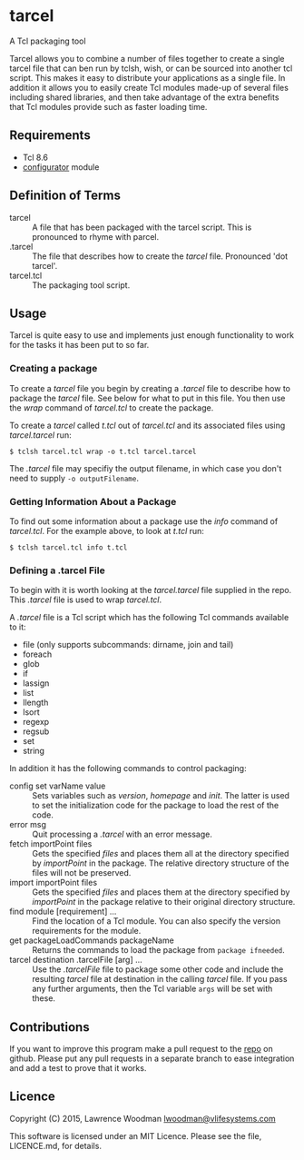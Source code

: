 tarcel
======
A Tcl packaging tool

Tarcel allows you to combine a number of files together to create a single tarcel file that can ben run by tclsh, wish, or can be sourced into another tcl script.  This makes it easy to distribute your applications as a single file.  In addition it allows you to easily create Tcl modules made-up of several files including shared libraries, and then take advantage of the extra benefits that Tcl modules provide such as faster loading time.

Requirements
------------
*  Tcl 8.6
*  [configurator](https://github.com/LawrenceWoodman/configurator_tcl) module

Definition of Terms
-------------------
<dl>
  <dt>tarcel</dt>
  <dd>A file that has been packaged with the tarcel script.  This is pronounced to rhyme with parcel.</dd>
  <dt>.tarcel</dt>
  <dd>The file that describes how to create the <em>tarcel</em> file.  Pronounced 'dot tarcel'.</dd>
  <dt>tarcel.tcl</dt>
  <dd>The packaging tool script.</dd>
</dl>

Usage
-----
Tarcel is quite easy to use and implements just enough functionality to work for the tasks it has been put to so far.

### Creating a package ###
To create a <em>tarcel</em> file you begin by creating a <em>.tarcel</em> file to describe how to package the <em>tarcel</em> file.  See below for what to put in this file.  You then use the <em>wrap</em> command of <em>tarcel.tcl</em> to create the package.

To create a <em>tarcel</em> called <em>t.tcl</em> out of <em>tarcel.tcl</em> and its associated files using <em>tarcel.tarcel</em> run:

    $ tclsh tarcel.tcl wrap -o t.tcl tarcel.tarcel

The <em>.tarcel</em> file may specifiy the output filename, in which case you don't need to supply `-o outputFilename`.

### Getting Information About a Package ###
To find out some information about a package use the <em>info</em> command of <em>tarcel.tcl</em>.  For the example above, to look at <em>t.tcl</em> run:

    $ tclsh tarcel.tcl info t.tcl

### Defining a .tarcel File ###
To begin with it is worth looking at the <em>tarcel.tarcel</em> file supplied in the repo.  This <em>.tarcel</em> file is used to wrap <em>tarcel.tcl</em>.

A <em>.tarcel</em> file is a Tcl script which has the following Tcl commands available to it:

* file (only supports subcommands: dirname, join and tail)
* foreach
* glob
* if
* lassign
* list
* llength
* lsort
* regexp
* regsub
* set
* string

In addition it has the following commands to control packaging:
<dl>
  <dt>config set varName value</dt>
  <dd>Sets variables such as <em>version</em>, <em>homepage</em> and <em>init</em>.  The latter is used to set the initialization code for the package to load the rest of the code.</dd>

  <dt>error msg</dt>
  <dd>Quit processing a <em>.tarcel</em> with an error message.</dd>

  <dt>fetch importPoint files</dt>
  <dd>Gets the specified <em>files</em> and places them all at the directory specified by <em>importPoint</em> in the package.  The relative directory structure of the files will not be preserved.</dd>

  <dt>import importPoint files</dt>
  <dd>Gets the specified <em>files</em> and places them at the directory specified by <em>importPoint</em> in the package relative to their original directory structure.</dd>

  <dt>find module [requirement] ...</dt>
  <dd>Find the location of a Tcl module.  You can also specify the version requirements for the module.</dd>

  <dt>get packageLoadCommands packageName</dt>
  <dd>Returns the commands to load the package from <code>package ifneeded</code>.</dd>

  <dt>tarcel destination .tarcelFile [arg] ...</dt>
  <dd>Use the <em>.tarcelFile</em> file to package some other code and include the resulting <em>tarcel</em> file at destination in the calling <em>tarcel</em> file.  If you pass any further arguments, then the Tcl variable <code>args</code> will be set with these.</dd>
</dl>

Contributions
-------------
If you want to improve this program make a pull request to the [repo](https://github.com/LawrenceWoodman/tarcel) on github.  Please put any pull requests in a separate branch to ease integration and add a test to prove that it works.

Licence
-------
Copyright (C) 2015, Lawrence Woodman <lwoodman@vlifesystems.com>

This software is licensed under an MIT Licence.  Please see the file, LICENCE.md, for details.
